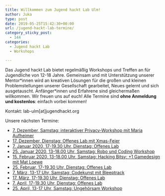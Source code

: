 ```yaml
---
title: Willkommen zum Jugend hackt Lab Ulm!
author: Juka
type: post
date: 2019-05-25T15:42:30+00:00
url: /jugend-hackt-lab-termine/
category_sticky_post:
  - 144
categories:
  - Jugend hackt Lab
  - Workshops

---
```

Das Jugend hackt Lab bietet regelmäßig Workshops und Treffen an für Jugendliche von 12-18 Jahre. Gemeinsam und mit Unterstützung unserer Mentor\*innen wird an kreativen Lösungen für die großen und kleinen Problemstellungen unserer Gesellschaft gearbeitet, Neues gelernt und sich ausgetauscht. Anfänger\*innen und Erfahrene sind gleichermaßen willkommen. Wir freuen uns auf euch! Alle Termine sind **ohne Anmeldung und kostenlos**: einfach vorbei kommen!

Kontakt: lab-ulm[at]jugendhackt.org

Unsere nächsten Termine:

  * [7. Dezember, Samstag: interaktiver Privacy-Workshop mit Maria Aufheimer][1]
  * [17. Dezember, Dienstag: Offenes Lab mit Xmas-Feier][2]
  * [7. Januar 2020, 17-19.30 Uhr, Dienstag: Offenes Lab][2]
  * [25. Januar 2020, 13-18.00 Uhr, Samstag: Robo und Coding Workshop][3]
  * [15. Februar 2020, 13-18.00 Uhr, Samstag: Hacking Bitsy: +1 Gamedesign mit Mat Loewe][4]
  * [25. Februar, 17-19.30 Uhr, Dienstag: Offenes Lab][2]
  * [7. März, 13-17 Uhr, Samstag: Codekunst mit Bleeptrack][5]
  * [17. März, 17-19.30 Uhr, Dienstag: Offenes Lab][2]
  * [7. April, 17-19.30 Uhr, Dienstag: Offenes Lab][2]
  * [25. April, 13-17 Uhr, Samstag: Ungehörsam Workshop][6]

 [1]: /privacy-workshop-mit-maria-aufheimer/
 [2]: /offene-labs-starten-ab-juli-2019/
 [3]: /robo-und-programmier-workshop-im-jugend-hackt-lab/
 [4]: /hacking-bitsy-1-gamedesign-workshop/
 [5]: /codekunst-workshop-mit-bleeptrack/
 [6]: /ungehoersam-workshop-und-vh-kultur-diskussionsrunde/